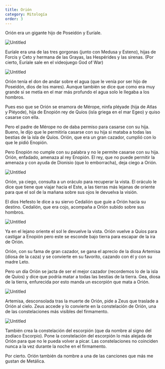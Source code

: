```yaml
---
title: Orión
category: Mitología
order: 3
---
```


Orión era un gigante hijo de Poseidón y Euríale.

![Untitled]({{site.baseurl}}/images/Orion%20f4990c60904f4eac939ef5530b9bae99/Banners_and_Alerts_and_Fontana_di_Orione_in_Messina_Giovan_Angelo_Montorsoli__-_Orion__mitologia__-_Wikipedia__la_enciclopedia_libre.png)

Euríale era una de las tres gorgonas (junto con Medusa y Esteno), hijas de Forcis y Ceto y hermana de las Grayas, las Hespérides y las sirenas. (Por cierto, Euríale sale en el videojuego God of War)

![Untitled]({{site.baseurl}}/images/Orion%20f4990c60904f4eac939ef5530b9bae99/Banners_and_Alerts_and_Euriale_-_Buscar_con_Google.png)

Orión tenía el don de andar sobre el agua (que le venía por ser hijo de Poseidón, dios de los mares). Aunque también se dice que como era muy grande si se metía en el mar más profundo el agua solo le llegaba a los hombros.

Pues eso que se Orión se enamora de Mérope, ninfa pléyade (hija de Atlas y Pléyode), hija de Enopión rey de Quíos (isla griega en el mar Egeo) y quiso casarse con ella.

Pero el padre de Mérope no de daba permiso para casarse con su hija. Bueno, le dijo que le permitiría casarse con su hija si mataba a todas las bestias de la isla de Quíos. Orión, que era un gran cazador, cumplió con lo que le pidió Enopión.

Pero Enopión no cumple con su palabra y no le permite casarse con su hija. Orión, enfadado, amenaza al rey Enopión. El rey, que no puede permitir la amenaza y con ayuda de Dionisio (que lo emborracha), deja ciego a Orión.

![Untitled]({{site.baseurl}}/images/Orion%20f4990c60904f4eac939ef5530b9bae99/Banners_and_Alerts_and_Dionysos_Oinopion_BM_B210_-_Enopion_-_Wikipedia__la_enciclopedia_libre.png)

Orión, ya ciego, consulta a un oráculo para recuperar la vista. El oráculo le dice que tiene que viajar hacia el Este, a las tierras más lejanas de oriente para que el sol de la mañana sobre sus ojos le devuelva la visión.

El dios Hefesto le dice a su siervo Cedalión que guíe a Orión hacia su destino. Cedalión, que era cojo, acompaña a Orión subido sobre sus hombros.

![Untitled]({{site.baseurl}}/images/Orion%20f4990c60904f4eac939ef5530b9bae99/Banners_and_Alerts_and_Orion_ciego_-_Buscar_con_Google.png)

Ya en el lejano oriente el sol le devuelve la vista. Orión vuelve a Quíos para castigar a Enopión pero este se esconde bajo tierra para escapar de la ira de Orión.

Orión, con su fama de gran cazador, se gana el aprecio de la diosa Artemisa (diosa de la caza) y se convierte en su favorito, cazando con él y con su madre Leto.

Pero un día Orión se jacta de ser el mejor cazador (recordemos lo de la isla de Quíos) y dice que podría matar a todas las bestias de la tierra. Gea, diosa de la tierra, enfurecida por esto manda un escorpión que mata a Orión.

![Untitled]({{site.baseurl}}/images/Orion%20f4990c60904f4eac939ef5530b9bae99/Banners_and_Alerts_and_File_Diane_aupres_du_cadavre_d_Orion_jpg_-_Wikimedia_Commons.png)

Artemisa, desconsolada tras la muerte de Orión, pide a Zeus que traslade a Orión al cielo. Zeus accede y lo convierte en la constelación de Orión, una de las constelaciones más visibles del firmamento.

![Untitled]({{site.baseurl}}/images/Orion%20f4990c60904f4eac939ef5530b9bae99/Banners_and_Alerts_and_latest__514514_.png)

También crea la constelación del escorpión (que da nombre al signo del zodíaco Escorpio). Pone la constelación del escorpión lo más alejada de Orión para que no le pueda volver a picar. Las constelaciones no coinciden nunca a la vez durante la noche en el firmamento.

Por cierto. Orión también da nombre a una de las canciones que más me gustan de Metálica.
